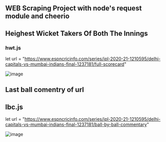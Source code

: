 ## WEB Scraping Project with node's request module and cheerio

## Heighest Wicket Takers Of Both The Innings
### hwt.js
let url = "https://www.espncricinfo.com/series/ipl-2020-21-1210595/delhi-capitals-vs-mumbai-indians-final-1237181/full-scorecard"

![image](https://user-images.githubusercontent.com/42701850/111027718-fbe2ef80-8417-11eb-9e23-2a2a5571b4df.png)


## Last ball comentry of url 
## lbc.js
let url = "https://www.espncricinfo.com/series/ipl-2020-21-1210595/delhi-capitals-vs-mumbai-indians-final-1237181/ball-by-ball-commentary"

![image](https://user-images.githubusercontent.com/42701850/111027724-0a310b80-8418-11eb-9390-4b0a80eb854e.png)
